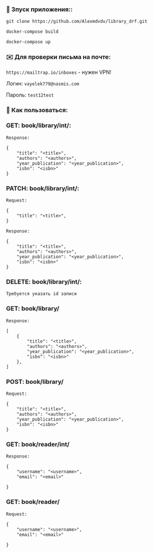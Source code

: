 ### 🚗 Зпуск приложения::


`git clone https://github.com/Alexmdvdv/library_drf.git`

`docker-compose build`

`docker-compose up`

### ✉️ Для проверки письма на почте:
`https://mailtrap.io/inboxes` - нужен VPN!

Логин:
`vayelek779@nasmis.com`

Пароль: `test12test`


### 🧐 Как пользоваться:

### GET: book/library/int/:

```
Response: 

{
    "title": "<title>",
    "authors": "<authors>",
    "year_publication": "<year_publication>",
    "isbn": "<isbn>"
}
```

### PATCH: book/library/int/:

```
Request: 

{
    "title": "<title>",
}
```
```
Response: 

{
    "title": "<title>",
    "authors": "<authors>",
    "year_publication": "<year_publication>",
    "isbn": "<isbn>"
}

```

### DELETE: book/library/int/:

```
Требуется указать id записи
```

### GET: book/library/

```
Response: 

[
    {
        "title": "<title>",
        "authors": "<authors>",
        "year_publication": "<year_publication>",
        "isbn": "<isbn>"
    },
]
```

### POST: book/library/

```
Request:

{
    "title": "<title>",
    "authors": "<authors>",
    "year_publication": "<year_publication>",
    "isbn": "<isbn>"
}
```

### GET: book/reader/int/

```
Response:

{
    "username": "<username>", 
    "email": "<email>"

}
```

### GET: book/reader/

```
Request:

{
    "username": "<username>", 
    "email": "<email>"

}
```


